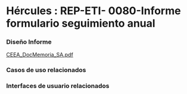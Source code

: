 # Hércules : REP\-ETI\- 0080\-Informe formulario seguimiento anual







### Diseño Informe

[CEEA\_DocMemoria\_SA.pdf](/attachments/597853341/711262342.pdf "attachments/597853341/711262342.pdf")

  








### Casos de uso relacionados







### Interfaces de usuario relacionados















